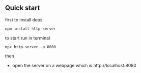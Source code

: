 ## Quick start

first to install deps
```bash
npm install http-server
```
to start run in terminal

```
npx http-server -p 8080
```
then  
- open the server on a webpage which is 
http://localhost:8080